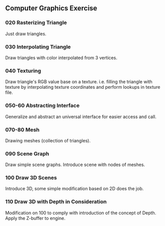 ## Computer Graphics Exercise

### 020 Rasterizing Triangle

Just draw triangles.

### 030 Interpolating Triangle

Draw triangles with color interpolated from 3 vertices.

### 040 Texturing

Draw triangle's RGB value base on a texture. i.e. filling the triangle with texture by interpolating texture coordinates and perform lookups in texture file.

### 050-60 Abstracting Interface

Generalize and abstract an universal interface for easier access and call.

### 070-80 Mesh

Drawing meshes (collection of triangles).

### 090 Scene Graph

Draw simple scene graphs. Introduce scene with nodes of meshes.

### 100 Draw 3D Scenes

Introduce 3D, some simple modification based on 2D does the job.

### 110 Draw 3D with Depth in Consideration

Modification on 100 to comply with introduction of the concept of Depth. Apply the Z-buffer to engine.